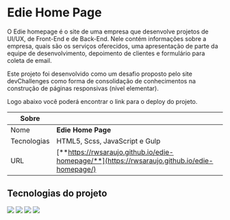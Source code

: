 # Edie Home Page

O Edie homepage é o site de uma empresa que desenvolve projetos de UI/UX, de Front-End e de Back-End. Nele contém informações sobre a empresa, quais são os serviços oferecidos, uma apresentação de parte da equipe de desenvolvimento, depoimento de clientes e formulário para coleta de email.

Este projeto foi desenvolvido como um desafio proposto pelo site devChallenges como forma de consolidação de conhecimentos na construção de páginas responsivas (nível elementar).

Logo abaixo você poderá encontrar o link para o deploy do projeto.

| Sobre       |                                                                                              |
| ----------- | -------------------------------------------------------------------------------------------- |
| Nome        | **Edie Home Page**                                                                           |
| Tecnologias | HTML5, Scss, JavaScript e Gulp                                                               |
| URL         | [**https://rwsaraujo.github.io/edie-homepage/**](https://rwsaraujo.github.io/edie-homepage/) |

## Tecnologias do projeto

<div>
  <img src="https://img.shields.io/badge/HTML5-dd4b25?style=for-the-badge&logo=html5&logoColor=fff">
  <img src="https://img.shields.io/badge/scss-c66394?style=for-the-badge&logo=sass&logoColor=fff">
  <img src="https://img.shields.io/badge/javascript-efd81d?style=for-the-badge&logo=javascript&logoColor=000">
  <img src="https://img.shields.io/badge/gulp-d34446?style=for-the-badge&logo=gulp&logoColor=fff">
</div>
